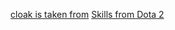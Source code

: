 [cloak is taken from](http://aqwwiki.wikidot.com/devourer-of-souls-cape-0-ac)
[Skills from Dota 2](https://www.dota2.com)
